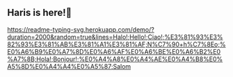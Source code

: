 ## Haris is here!👋

https://readme-typing-svg.herokuapp.com/demo/?duration=2000&random=true&lines=Halo!;Hello!;Ciao!;%E3%81%93%E3%82%93%E3%81%AB%E3%81%A1%E3%81%AF;N%C7%90+h%C7%8Eo;%E0%A6%B9%E0%A7%8D%E0%A6%AF%E0%A6%BE%E0%A6%B2%E0%A7%8B;Hola!;Bonjour!;%E0%A4%A8%E0%A4%AE%E0%A4%B8%E0%A5%8D%E0%A4%A4%E0%A5%87;Salom

<!--
**harisblablabla/harisblablabla** is a ✨ _special_ ✨ repository because its `README.md` (this file) appears on your GitHub profile.

Here are some ideas to get you started:

- 🔭 I’m currently working on ...
- 🌱 I’m currently learning ...
- 👯 I’m looking to collaborate on ...
- 🤔 I’m looking for help with ...
- 💬 Ask me about ...
- 📫 How to reach me: ...
- 😄 Pronouns: ...
- ⚡ Fun fact: ...
-->
